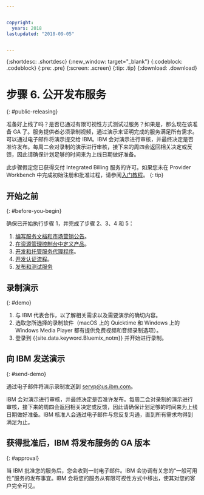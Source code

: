 ```yaml
---


copyright:
  years: 2018
lastupdated: "2018-09-05"


---
```


{:shortdesc: .shortdesc}
{:new_window: target="_blank"}
{:codeblock: .codeblock}
{:pre: .pre}
{:screen: .screen}
{:tip: .tip}
{:download: .download}

# 步骤 6. 公开发布服务
{: #public-releasing}

准备好上线了吗？是否已通过有限可视性方式测试过服务？如果是，那么现在该准备 GA 了。服务提供者必须录制视频，通过演示来证明完成的服务满足所有需求。可以通过电子邮件将演示提交给 IBM。IBM 会对演示进行审核，并最终决定是否准许发布。每周二会对录制的演示进行审核，接下来的周四会返回相关决定或反馈，因此请确保计划足够的时间来为上线日期做好准备。

此步骤假定您已获得交付 Integrated Billing 服务的许可。如果您未在 Provider Workbench 中完成初始注册和批准过程，请参阅[入门教程](/docs/third-party/index.html)。
{: tip}

## 开始之前
{: #before-you-begin}

确保已开始执行步骤 1，并完成了步骤 2、3、4 和 5：
1. [编写服务文档和市场营销公告](/docs/third-party/cis1-docs-marketing.html)。
2. [在资源管理控制台中定义产品](/docs/third-party/cis2-rmc-define.html)。
3. [开发和托管服务代理程序](/docs/third-party/cis3-broker.html)。
3. [开发认证流程](/docs/third-party/cis5-iam.html)。
3. [发布和测试服务](/docs/third-party/cis4-rmc-publish.html)


## 录制演示
{: #demo}

1. 与 IBM 代表合作，以了解相关需求以及需要演示的确切内容。
1. 选取您所选择的录制软件（macOS 上的 Quicktime 和 Windows 上的 Windows Media Player 都有提供免费视频和音频录制选项）。
2. 登录到 {{site.data.keyword.Bluemix_notm}} 并开始进行录制。

## 向 IBM 发送演示
{: #send-demo}

通过电子邮件将演示录制发送到 servp@us.ibm.com。

IBM 会对演示进行审核，并最终决定是否准许发布。每周二会对录制的演示进行审核，接下来的周四会返回相关决定或反馈，因此请确保计划足够的时间来为上线日期做好准备。IBM 核准人会通过电子邮件与您反复沟通，直到所有需求均得到满足为止。

## 获得批准后，IBM 将发布服务的 GA 版本
{: #approval}

当 IBM 批准您的服务后，您会收到一封电子邮件。IBM 会协调有关您的“一般可用性”服务的发布事宜。IBM 会将您的服务从有限可视性方式中移出，使其对您的客户完全可见。

